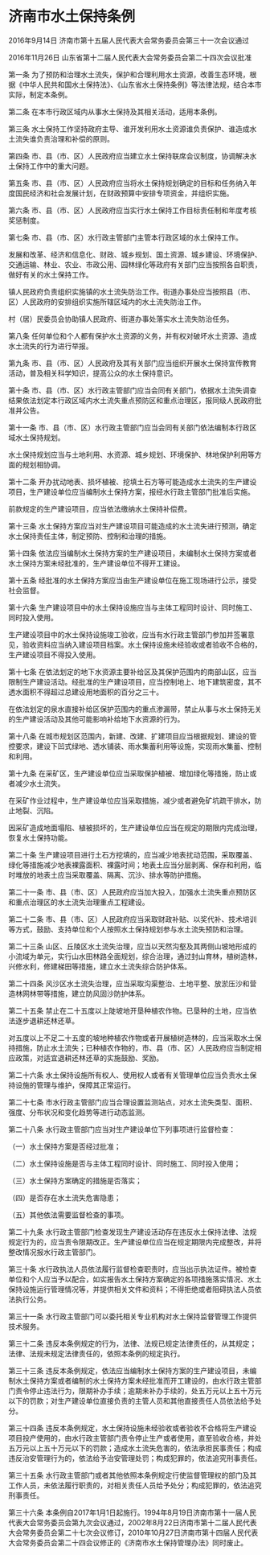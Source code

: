 # 济南市水土保持条例

2016年9月14日 济南市第十五届人民代表大会常务委员会第三十一次会议通过

2016年11月26日 山东省第十二届人民代表大会常务委员会第二十四次会议批准



第一条 为了预防和治理水土流失，保护和合理利用水土资源，改善生态环境，根据《中华人民共和国水土保持法》、《山东省水土保持条例》等法律法规，结合本市实际，制定本条例。

第二条 在本市行政区域内从事水土保持及其相关活动，适用本条例。

第三条 水土保持工作坚持政府主导、谁开发利用水土资源谁负责保护、谁造成水土流失谁负责治理和补偿的原则。

第四条 市、县（市、区）人民政府应当建立水土保持联席会议制度，协调解决水土保持工作中的重大问题。

第五条 市、县（市、区）人民政府应当将水土保持规划确定的目标和任务纳入年度国民经济和社会发展计划，在财政预算中安排专项资金，并组织实施。

第六条 市、县（市、区）人民政府应当实行水土保持工作目标责任制和年度考核奖惩制度。

第七条 市、县（市、区）水行政主管部门主管本行政区域的水土保持工作。

发展和改革、经济和信息化、财政、城乡规划、国土资源、城乡建设、环境保护、交通运输、林业、农业、市政公用、园林绿化等政府有关部门应当按照各自职责，做好有关的水土保持工作。

镇人民政府负责组织实施镇的水土流失防治工作。街道办事处应当按照县（市、区）人民政府的安排组织实施所辖区域内的水土流失防治工作。

村（居）民委员会协助镇人民政府、街道办事处落实水土流失防治任务。

第八条 任何单位和个人都有保护水土资源的义务，并有权对破坏水土资源、造成水土流失的行为进行举报。

第九条 市、县（市、区）人民政府及其有关部门应当组织开展水土保持宣传教育活动，普及相关科学知识，提高公众的水土保持意识。

第十条 市、县（市、区）水行政主管部门应当会同有关部门，依据水土流失调查结果依法划定本行政区域内水土流失重点预防区和重点治理区，报同级人民政府批准并公告。

第十一条 市、县（市、区）水行政主管部门应当会同有关部门依法编制本行政区域水土保持规划。

水土保持规划应当与土地利用、水资源、城乡规划、环境保护、林地保护利用等方面的规划相协调。

第十二条 开办扰动地表、损坏植被、挖填土石方等可能造成水土流失的生产建设项目，生产建设单位应当编制水土保持方案，报经水行政主管部门批准后实施。

前款规定的生产建设项目，应当依法缴纳水土保持补偿费。

第十三条 水土保持方案应当对生产建设项目可能造成的水土流失进行预测，确定水土保持责任主体，制定预防、控制和治理的措施。

第十四条 依法应当编制水土保持方案的生产建设项目，未编制水土保持方案或者水土保持方案未经批准的，生产建设单位不得开工建设。

第十五条 经批准的水土保持方案应当由生产建设单位在施工现场进行公示，接受社会监督。

第十六条 生产建设项目中的水土保持设施应当与主体工程同时设计、同时施工、同时投入使用。

生产建设项目中的水土保持设施竣工验收，应当有水行政主管部门参加并签署意见，验收资料应当纳入建设项目档案。水土保持设施未经验收或者验收不合格的，生产建设项目不得投入使用。

第十七条 在依法划定的地下水资源主要补给区及其保护范围内的南部山区，应当限制生产建设活动。经批准的生产建设项目，应当控制地上、地下建筑密度，其不透水面积不得超过总建设用地面积的百分之三十。

在依法划定的泉水直接补给区保护范围内的重点渗漏带，禁止从事与水土保持无关的生产建设活动及其他可能影响补给地下水资源的行为。

第十八条 在城市规划区范围内，新建、改建、扩建项目应当根据规划、建设的管控要求，建设下凹式绿地、透水铺装、雨水集蓄利用等设施，实现雨水集蓄、控制和利用。

第十九条 在采矿区，生产建设单位应当采取保护植被、增加绿化等措施，防止或者减少水土流失。

在采矿作业过程中，生产建设单位应当采取措施，减少或者避免矿坑疏干排水，防止地裂、沉陷。

因采矿造成地面塌陷、植被损坏的，生产建设单位应当在规定的期限内完成治理，恢复水土保持功能。

第二十条 生产建设项目进行土石方挖填的，应当减少地表扰动范围，采取覆盖、绿化等措施减少地表裸露面积、裸露时间；地表土应当分层剥离、保存和利用，临时堆放的地表土应当采取覆盖、隔离、沉沙、排水等防护措施。

第二十一条 市、县（市、区）人民政府应当加大投入，加强水土流失重点预防区和重点治理区的水土流失治理重点工程建设。

第二十二条 市、县（市、区）人民政府应当采取财政补贴、以奖代补、技术培训等方式，鼓励、支持单位和个人按照水土保持规划参与水土流失预防和治理。

第二十三条 山区、丘陵区水土流失治理，应当以天然沟壑及其两侧山坡地形成的小流域为单元，实行山水田林路全面规划，综合治理，通过封山育林，植树造林，兴修水利，修建梯田等措施，建立水土流失综合防护体系。

第二十四条 风沙区水土流失治理，应当采取沟渠整治、土地平整、放淤压沙和营造林网林带等措施，建立防风固沙防护体系。

第二十五条 禁止在二十五度以上陡坡地开垦种植农作物。已垦种的土地，应当依法逐步退耕还林还草。

对五度以上不足二十五度的坡地种植农作物或者开展植树造林的，应当采取水土保持措施，防止水土流失；已种植农作物的，市、县（市、区）人民政府应当制定相应政策，对适宜退耕还林还草的实施鼓励、奖励。

第二十六条 水土保持设施所有权人、使用权人或者有关管理单位应当负责水土保持设施的管理与维护，保障其正常运行。

第二十七条 市水行政主管部门应当合理设置监测站点，对水土流失类型、面积、强度、分布状况和变化趋势等进行动态监测。

第二十八条 水行政主管部门应当对生产建设单位下列事项进行监督检查：

（一）水土保持方案是否经过批准；

（二）水土保持设施是否与主体工程同时设计、同时施工、同时投入使用；

（三）水土保持方案确定的措施是否落实；

（四）是否存在水土流失危害隐患；

（五）其他依法需要监督检查的事项。

第二十九条 水行政主管部门检查发现生产建设活动存在违反水土保持法律、法规规定行为的，应当责令限期改正。生产建设单位应当在规定期限内完成整改，并将整改情况报水行政主管部门。

第三十条 水行政执法人员依法履行监督检查职责时，应当出示执法证件。被检查单位和个人应当予以配合，如实报告水土保持方案确定的各项措施落实情况、水土保持设施运行管理情况等，并提供相关文件和资料；不得拒绝或者阻碍执法人员依法执行公务。

第三十一条 水行政主管部门可以委托相关专业机构对水土保持监督管理工作提供技术服务。

第三十二条 违反本条例规定的行为，法律、法规已规定法律责任的，从其规定；法律、法规未规定法律责任的，依照本条例的规定执行。

第三十三条 违反本条例规定，依法应当编制水土保持方案的生产建设项目，未编制水土保持方案或者编制的水土保持方案未经批准而开工建设的，由水行政主管部门责令停止违法行为，限期补办手续；逾期未补办手续的，处五万元以上五十万元以下的罚款；对生产建设单位直接负责的主管人员和其他直接责任人员依法给予处分。

第三十四条 违反本条例规定，水土保持设施未经验收或者验收不合格将生产建设项目投产使用的，由水行政主管部门责令停止生产或者使用，直至验收合格，并处五万元以上五十万元以下的罚款；造成水土流失危害的，依法承担民事责任；构成违反治安管理行为的，依法给予治安管理处罚；构成犯罪的，依法追究刑事责任。

第三十五条 水行政主管部门或者其他依照本条例规定行使监督管理权的部门及其工作人员，未依法履行职责的，对相关责任人员给予处分；构成犯罪的，依法追究刑事责任。

第三十六条 本条例自2017年1月1日起施行。1994年8月19日济南市第十一届人民代表大会常务委员会第九次会议通过，2002年8月22日济南市第十二届人民代表大会常务委员会第二十七次会议修订，2010年10月27日济南市第十四届人民代表大会常务委员会第二十四会议修正的《济南市水土保持管理办法》同时废止。